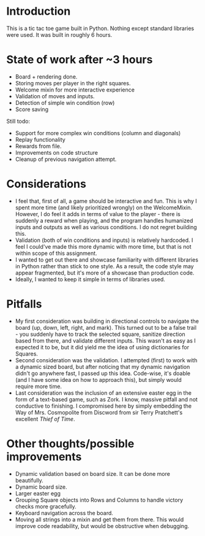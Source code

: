 # Introduction
This is a tic tac toe game built in Python. Nothing except standard libraries were used. It was built in roughly 6 hours.

# State of work after ~3 hours

- Board + rendering done.
- Storing moves per player in the right squares.
- Welcome mixin for more interactive experience
- Validation of moves and inputs.
- Detection of simple win condition (row)
- Score saving

Still todo:

- Support for more complex win conditions (column and diagonals)
- Replay functionality
- Rewards from file.
- Improvements on code structure
- Cleanup of previous navigation attempt.

# Considerations

- I feel that, first of all, a game should be interactive and fun. This is why I spent more time (and likely prioritized wrongly) on the WelcomeMixin. However, I do feel it adds in terms of value to the player - there is suddenly a reward when playing, and the program handles humanized inputs and outputs as well as various conditions. I do not regret building this.
- Validation (both of win conditions and inputs) is relatively hardcoded. I feel I could've made this more dynamic with more time, but that is not within scope of this assignment.
- I wanted to get out there and showcase familiarity with different libraries in Python rather than stick to one style. As a result, the code style may appear fragmented, but it's more of a showcase than production code.
- Ideally, I wanted to keep it simple in terms of libraries used.

# Pitfalls

- My first consideration was building in directional controls to navigate the board (up, down, left, right, and mark). This turned out to be a false trail - you suddenly have to track the selected square, sanitize direction based from there, and validate different inputs. This wasn't as easy as I expected it to be, but it did yield me the idea of using dictionaries for Squares.
- Second consideration was the validation. I attempted (first) to work with a dynamic sized board, but after noticing that my dynamic navigation didn't go anywhere fast, I passed up this idea. Code-wise, it's doable (and I have some idea on how to approach this), but simply would require more time.
- Last consideration was the inclusion of an extensive easter egg in the form of a text-based game, such as Zork. I know, massive pitfall and not conductive to finishing. I compromised here by simply embedding the Way of Mrs. Cosmopolite from Discword from sir Terry Pratchett's excellent _Thief of Time_. 

# Other thoughts/possible improvements

- Dynamic validation based on board size. It can be done more beautifully.
- Dynamic board size.
- Larger easter egg
- Grouping Square objects into Rows and Columns to handle victory checks more gracefully.
- Keyboard navigation across the board.
- Moving all strings into a mixin and get them from there. This would improve code readability, but would be obstructive when debugging.
